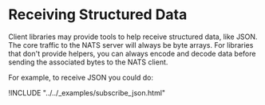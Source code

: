 # Receiving Structured Data

Client libraries may provide tools to help receive structured data, like JSON. The core traffic to the NATS server will always be byte arrays. For libraries that don't provide helpers, you can always encode and decode data before sending the associated bytes to the NATS client.

For example, to receive JSON you could do:

!INCLUDE "../../_examples/subscribe_json.html"